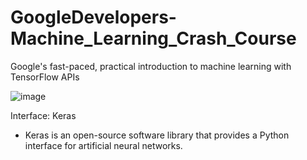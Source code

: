 # GoogleDevelopers-Machine_Learning_Crash_Course
Google's fast-paced, practical introduction to machine learning with TensorFlow APIs

![image](https://user-images.githubusercontent.com/76621210/122166851-ba496100-ceac-11eb-9716-62d5db375d02.png)

Interface: Keras
- Keras is an open-source software library that provides a Python interface for artificial neural networks.  
